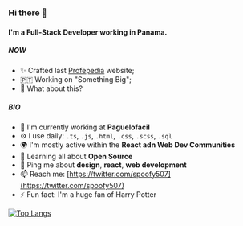 ### Hi there 👋

#### I'm a Full-Stack Developer working in Panama.

##### NOW

- ✨ Crafted last [Profepedia](https://profepedia.xyz) website;
- 🇵🇹 Working on "Something Big";
- 🍑 What about this?

##### BIO

- 🏢 I'm currently working at **Paguelofacil**
- ⚙️ I use daily: `.ts`, `.js`, `.html`, `.css`, `.scss`, `.sql`
- 🌍 I'm mostly active within the **React adn Web Dev Communities**
- 🌱 Learning all about **Open Source**
- 💬 Ping me about **design**, **react**, **web development**
- 📫 Reach me: [https://twitter.com/spoofy507](https://twitter.com/spoofy507)
- ⚡️ Fun fact: I'm a huge fan of Harry Potter

[![Top Langs](https://github-readme-stats.vercel.app/api/top-langs/?username=Jcanotorr06&layout=compact&langs_count=10&hide=css,html)](https://github.com/anuraghazra/github-readme-stats)
